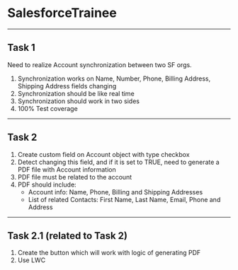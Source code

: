# SalesforceTrainee

***

## Task 1

Need to realize Account synchronization between two SF orgs.

1. Synchronization works on Name, Number, Phone, Billing Address, Shipping Address fields changing
2. Synchronization should be like real time
3. Synchronization should work in two sides
4. 100% Test coverage

***

## Task 2

1. Create custom field on Account object with type checkbox
2. Detect changing this field, and if it is set to TRUE, need to generate a PDF file with Account information
3. PDF file must be related to the account
4. PDF should include:
    * Account info: Name, Phone, Billing and Shipping Addresses 
    * List of related Contacts: First Name, Last Name, Email, Phone and Address
    
***

## Task 2.1 (related to Task 2)

1. Create the button which will work with logic of generating PDF
2. Use LWC

